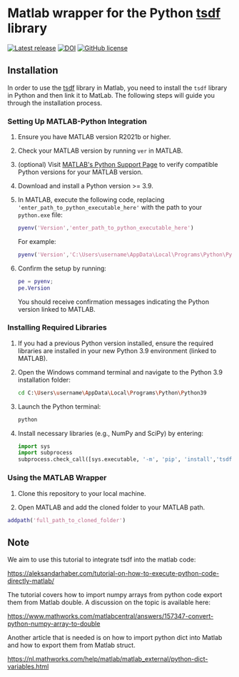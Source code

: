 # Matlab wrapper for the Python [tsdf](https://github.com/biomarkersParkinson/tsdf) library

[![Latest release](https://img.shields.io/github/release/biomarkersparkinson/tsdf4matlab.svg)](https://github.com/biomarkersparkinson/tsdf4matlab/releases/latest)
[![DOI](https://zenodo.org/badge/693538057.svg)](https://zenodo.org/doi/10.5281/zenodo.10838512)
[![GitHub license](https://img.shields.io/github/license/biomarkersParkinson/tsdf4matlab)](https://github.com/biomarkersparkinson/tsdf4matlab/blob/main/LICENSE)

## Installation

In order to use the [tsdf](https://github.com/biomarkersParkinson/tsdf) library in Matlab, you need to install the `tsdf` library in Python and then link it to MatLab. The following steps will guide you through the installation process.

### Setting Up MATLAB-Python Integration

1. Ensure you have MATLAB version R2021b or higher.

2. Check your MATLAB version by running `ver` in MATLAB.

3. (optional) Visit [MATLAB's Python Support Page](https://nl.mathworks.com/support/requirements/python-compatibility.html) to verify compatible Python versions for your MATLAB version.

4. Download and install a Python version >= 3.9.

5. In MATLAB, execute the following code, replacing `'enter_path_to_python_executable_here'` with the path to your `python.exe` file:

   ```matlab
   pyenv('Version','enter_path_to_python_executable_here')
   ```
   For example:
   ```matlab
   pyenv('Version','C:\Users\username\AppData\Local\Programs\Python\Python39\python.exe')
   ```

6. Confirm the setup by running:

   ```matlab
   pe = pyenv;
   pe.Version
   ```

   You should receive confirmation messages indicating the Python version linked to MATLAB.

### Installing Required Libraries

1. If you had a previous Python version installed, ensure the required libraries are installed in your new Python 3.9 environment (linked to MATLAB).

2. Open the Windows command terminal and navigate to the Python 3.9 installation folder:

   ```bash
   cd C:\Users\username\AppData\Local\Programs\Python\Python39
   ```

3. Launch the Python terminal:

   ```bash
   python
   ```

4. Install necessary libraries (e.g., NumPy and SciPy) by entering:

   ```python
   import sys
   import subprocess
   subprocess.check_call([sys.executable, '-m', 'pip', 'install','tsdf'])
   ```

### Using the MATLAB Wrapper

1. Clone this repository to your local machine.

2. Open MATLAB and add the cloned folder to your MATLAB path.

```matlab
addpath('full_path_to_cloned_folder')
```

## Note

We aim to use this tutorial to integrate tsdf into the matlab code:

https://aleksandarhaber.com/tutorial-on-how-to-execute-python-code-directly-matlab/

The tutorial covers how to import numpy arrays from python code export them from Matlab double. A discussion on the topic is available here:

https://www.mathworks.com/matlabcentral/answers/157347-convert-python-numpy-array-to-double

Another article that is needed is on how to import python dict into Matlab and how to export them from Matlab struct.

https://nl.mathworks.com/help/matlab/matlab_external/python-dict-variables.html
